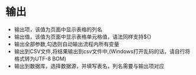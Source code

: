 # 输出

- 输出项，该值为页面中显示表格的列名
- 输出值，该值为页面中显示表格单元格值，语法同样支持${}
- 输出全部参数,勾选则自动输出流程内所有变量
- 输出到CSV文件,将结果输出到csv文件中,(Windows打开乱码的话，请自行将格式转为UTF-8 BOM)
- 输出到数据库，选择数据源，并填写表名，列名需要与输出项对应
